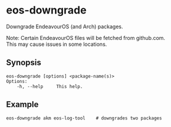 # eos-downgrade

Downgrade EndeavourOS (and Arch) packages.

Note: Certain EndeavourOS files will be fetched from github.com.<br>This may cause issues in some locations.

## Synopsis
```
eos-downgrade [options] <package-name(s)>
Options:
    -h, --help     This help.
```

## Example
```
eos-downgrade akm eos-log-tool    # downgrades two packages
```
